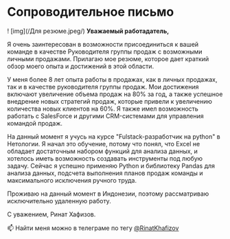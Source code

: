 # Сопроводительное письмо
! [img](/Для резюме.jpeg/)
**Уважаемый работадатель,**

Я очень заинтересован в возможности присоединиться к вашей команде в качестве Руководителя группы продаж с возможными личными продажами. Прилагаю мое резюме, которое дает краткий обзор моего опыта и достижений в этой области.

У меня более 8 лет опыта работы в продажах, как в личных продажах, так и в качестве руководителя группы продаж. Мои достижения включают увеличение объема продаж на 80% за год, а также успешное внедрение новых стратегий продаж, которые привели к увеличению количества новых клиентов на 60%. Я также имел возможность работать с SalesForce и другими CRM-системами для управления командой продаж.

На данный момент я учусь на курсе "Fulstack-разработчик на python" в Нетологии. Я начал это обучение, потому что понял, что Excel не обладает достаточным набором функций для анализа данных, и хотелось иметь возможность создавать инструменты под любую задачу. Сейчас я успешно применяю Python и библиотеку Pandas для анализа данных, подсчета выполнения планов продаж команды и максимального исключения ручного труда.

Проживаю на данный момент в Индонезии, поэтому рассматриваю исключительно удаленную работу.

С уважением, Ринат Хафизов.




📫 Найти меня можно в телеграме по тегу 
 [@RinatKhafizov](https://t.me/RinatKhafizov)




